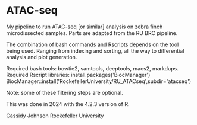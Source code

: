 # ATAC-seq
My pipeline to run ATAC-seq [or similar] analysis on zebra finch microdissected samples. Parts are adapted from the RU BRC pipeline.

The combination of bash commands and Rscripts depends on the tool being used. Ranging from indexing and sorting, all the way to differential analysis and plot generation.

Required bash tools: bowtie2, samtools, deeptools, macs2, markdups.
Required Rscript libraries: install.packages('BiocManager')
BiocManager::install('RockefellerUniversity/RU_ATACseq',subdir='atacseq')

Note: some of these filtering steps are optional.

This was done in 2024 with the 4.2.3 version of R.

Cassidy Johnson
Rockefeller University
